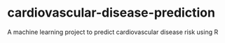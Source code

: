 # cardiovascular-disease-prediction
A machine learning project to predict cardiovascular disease risk using R
